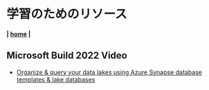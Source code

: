 # 学習のためのリソース

#### | [home](./readme.md)  |


## Microsoft Build 2022 Video
* [Organize & query your data lakes using Azure Synapse database templates & lake databases](https://www.youtube.com/watch?v=NZd0i7CwMRk)